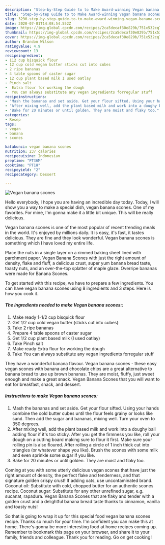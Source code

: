 ```yaml
---
description: "Step-by-Step Guide to to Make Award-winning Vegan banana scones"
title: "Step-by-Step Guide to to Make Award-winning Vegan banana scones"
slug: 3230-step-by-step-guide-to-to-make-award-winning-vegan-banana-scones
date: 2020-07-01T14:08:54.552Z
image: https://img-global.cpcdn.com/recipes/2ca5decaf30e829b/751x532cq70/vegan-banana-scones-recipe-main-photo.jpg
thumbnail: https://img-global.cpcdn.com/recipes/2ca5decaf30e829b/751x532cq70/vegan-banana-scones-recipe-main-photo.jpg
cover: https://img-global.cpcdn.com/recipes/2ca5decaf30e829b/751x532cq70/vegan-banana-scones-recipe-main-photo.jpg
author: Brandon Wilson
ratingvalue: 4.9
reviewcount: 13
recipeingredient:
- 112 cup bisquick flour
- 12 cup cold vegan butter sticks cut into cubes
- 2 ripe bananas
- 4 table spoons of caster sugar
- 12 cup plant based milk I used oatlay
- Pinch salt
-  Extra flour for working the dough
-  You can always substitute any vegan ingredients forregular stuff
recipeinstructions:
- "Mash the bananas and set aside. Get your flour sifted. Using your hands combine the cold butter cubes until the flour feels grainy or looks like sand. Then add the sugar and bananas, mixing well. Turn your oven to 350 degrees."
- "After mixing well, add the plant based milk and work into a doughy ball adding flour if it&#39;s too sticky. After you get the firmness you like, roll your dough on a cutting board making sure to flour it first. Make sure your rolling pin is also floured. After rolling a circle of 1 inch thick cut into triangles (or whatever shape you like). Brush the scones with some milk and even sprinkle some sugar if you like."
- "Bake for 20 minutes or until golden. They are moist and flaky too."
categories:
- Resep
tags:
- vegan
- banana
- scones

katakunci: vegan banana scones
nutrition: 237 calories
recipecuisine: Indonesian
preptime: "PT36M"
cooktime: "PT1H"
recipeyield: "2"
recipecategory: Dessert

---
```



![Vegan banana scones](https://img-global.cpcdn.com/recipes/2ca5decaf30e829b/751x532cq70/vegan-banana-scones-recipe-main-photo.jpg)

Hello everybody, I hope you are having an incredible day today. Today, I will show you a way to make a special dish, vegan banana scones. One of my favorites. For mine, I'm gonna make it a little bit unique. This will be really delicious.

Vegan banana scones is one of the most popular of recent trending meals in the world. It's enjoyed by millions daily. It is easy, it's fast, it tastes delicious. They are fine and they look wonderful. Vegan banana scones is something which I have loved my entire life.

Place the nuts in a single layer on a rimmed baking sheet lined with parchment paper. Vegan Banana Scones with just the right amount of density, flake and fluff, a delicious crust, super yum banana bread taste, toasty nuts, and an over-the-top splatter of maple glaze. Overripe bananas were made for Banana Scones.


To get started with this recipe, we have to prepare a few ingredients. You can have vegan banana scones using 8 ingredients and 3 steps. Here is how you cook it.

##### The ingredients needed to make Vegan banana scones::

1. Make ready 1-1/2 cup bisquick flour
1. Get 1/2 cup cold vegan butter (sticks cut into cubes)
1. Take 2 ripe bananas
1. Prepare 4 table spoons of caster sugar
1. Get 1/2 cup plant based milk (I used oatlay)
1. Take Pinch salt
1. Make ready  Extra flour for working the dough
1. Take  You can always substitute any vegan ingredients forregular stuff


They have a wonderful banana flavour. Vegan banana scones - these easy vegan scones with banana and chocolate chips are a great alternative to banana bread to use up brown bananas. They are moist, fluffy, just sweet enough and make a great snack. Vegan Banana Scones that you will want to eat for breakfast, snack, and dessert. 

##### Instructions to make Vegan banana scones:

1. Mash the bananas and set aside. Get your flour sifted. Using your hands combine the cold butter cubes until the flour feels grainy or looks like sand. Then add the sugar and bananas, mixing well. Turn your oven to 350 degrees.
1. After mixing well, add the plant based milk and work into a doughy ball adding flour if it&#39;s too sticky. After you get the firmness you like, roll your dough on a cutting board making sure to flour it first. Make sure your rolling pin is also floured. After rolling a circle of 1 inch thick cut into triangles (or whatever shape you like). Brush the scones with some milk and even sprinkle some sugar if you like.
1. Bake for 20 minutes or until golden. They are moist and flaky too.


Coming at you with some utterly delicious vegan scones that have just the right amount of density, the perfect flake and tenderness, and that signature golden crispy crust! If adding oats, use uncontaminated brand. Coconut oil: Substitute with cold, chopped butter for an authentic scones recipe. Coconut sugar: Substitute for any other unrefined sugar, e.g. sucanat, rapadura. Vegan Banana Scones that are flaky and tender with a golden crust and a delightful banana bread taste thanks to cinnamon, vanilla and toasty nuts! 

So that is going to wrap it up for this special food vegan banana scones recipe. Thanks so much for your time. I'm confident you can make this at home. There's gonna be more interesting food at home recipes coming up. Remember to bookmark this page on your browser, and share it to your family, friends and colleague. Thank you for reading. Go on get cooking!
